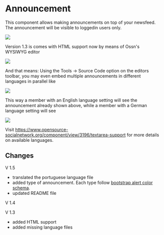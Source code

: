 # Announcement

This component allows making announcements on top of your newsfeed. The announcement will be visible to loggedin users only.

![](https://www.opensource-socialnetwork.org/photoattachment/4524/announcement-e.jpg)

Version 1.3 is comes with HTML support now by means of Ossn's WYSIWYG editor

![](https://www.opensource-socialnetwork.org/photoattachment/4525/announcement-admin.jpg)

And that means: Using the Tools -> Source Code option on the editors toolbar, you may even embed multiple announcements in different languages in parallel like

![](https://www.opensource-socialnetwork.org/photoattachment/4528/announcement-admin-source.jpg)

This way a member with an English language setting will see the announcement already shown above, while a member with a German language setting will see

![](https://www.opensource-socialnetwork.org/photoattachment/4527/announcement-d.jpg)

Visit https://www.opensource-socialnetwork.org/component/view/3196/textarea-support
for more details on available languages.

## Changes

V 1.5

 - translated the portuguese language file
 - added type of announcement. Each type follow [bootstrap alert color schema](https://getbootstrap.com/docs/5.0/components/alerts/).
 - updated README file

V 1.4

V 1.3

 - added HTML support
 - added missing language files